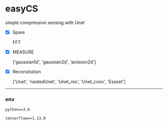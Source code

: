 # easyCS
simple compressive sensing with Unet

- [x] Spare
  
  FFT 
  
- [x] MEASURE
  
  ['gaussian1d', 'gaussian2d', 'poisson2d']
  
- [x] Reconsitution

  ['Unet', 'nestedUnet', 'Unet_res', 'Unet_conv', 'Essnet']
 
 

---
### env
`python==3.6`

`tensorflow==1.13.0`

